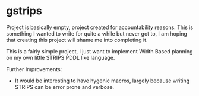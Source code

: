 # gstrips
Project is basically empty, project created for accountability reasons. 
This is something I wanted to write for quite a while but never got to, I am hoping that creating this project will shame me into completing it.

This is a fairly simple project, I just want to implement Width Based planning on my own little STRIPS PDDL like language.

Further Improvements:
* It would be interesting to have hygenic macros, largely because writing STRIPS can be error prone and verbose.


